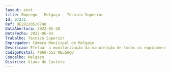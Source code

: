 ```yaml
--- 
layout: post
title: Emprego - Melgaço - Técnico Superior
Id: 97231
Ref: OE202205/0748
DataAbertura: 2022-05-20
DataFecho: 2022-06-03
Trabalho: Técnico Superior
Empregador: Câmara Municipal de Melgaço
Descricao: Efetuar a monitorização da manutenção de todos os equipamentos elétricos e mecânicos (AVAC) e de telecomunicações da responsabilidade do Município, incluindo a realização de vistorias   Informar todos os procedimentos administrativos relacionados com as infraestruturas elétricas, mecânicas (AVAC) e de telecomunicações   Efetuar estudos de rentabilização das infraestruturas de eletricidade, AVAC e telecomunicações com vista à sua melhor operacionalidade   Efetuar a gestão funcional de Fontes e Chafarizes  Efetuar a gestão mecânica de Estações Elevatórias, ETAs e ETARs  Preparação de processos no âmbito do Código dos contratos públicos para empreitadas de obras públicas e aquisição de bens e serviços   Gerir contratos nos termos do CCP  Proceder ao acompanhamento, gestão e fiscalização de obras públicas, no âmbito do correspondente serviço e para outras que seja nomeada, no âmbito das suas habilitaçõe
CodigoPostal: 4960-551 MELGAÇO
Concelho: Melgaço
Distrito: Viana do Castelo
--- 
```

